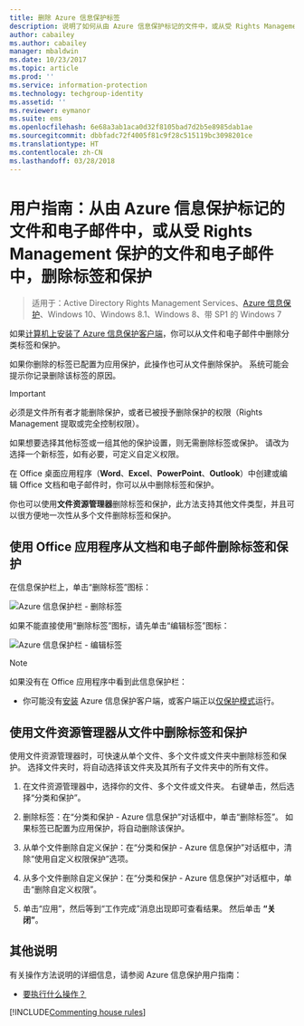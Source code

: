 ```yaml
---
title: 删除 Azure 信息保护标签
description: 说明了如何从由 Azure 信息保护标记的文件中，或从受 Rights Management 保护的文件中，删除标签和保护。
author: cabailey
ms.author: cabailey
manager: mbaldwin
ms.date: 10/23/2017
ms.topic: article
ms.prod: ''
ms.service: information-protection
ms.technology: techgroup-identity
ms.assetid: ''
ms.reviewer: eymanor
ms.suite: ems
ms.openlocfilehash: 6e68a3ab1aca0d32f8105bad7d2b5e8985dab1ae
ms.sourcegitcommit: dbbfadc72f4005f81c9f28c515119bc3098201ce
ms.translationtype: HT
ms.contentlocale: zh-CN
ms.lasthandoff: 03/28/2018
---
```

# <a name="user-guide-remove-labels-and-protection-from-files-and-emails-that-have-been-labeled-by-azure-information-protection-or-protected-by-rights-management"></a>用户指南：从由 Azure 信息保护标记的文件和电子邮件中，或从受 Rights Management 保护的文件和电子邮件中，删除标签和保护

>适用于：Active Directory Rights Management Services、[Azure 信息保护](https://azure.microsoft.com/pricing/details/information-protection)、Windows 10、Windows 8.1、Windows 8、带 SP1 的 Windows 7

如果[计算机上安装了 Azure 信息保护客户端](install-client-app.md)，你可以从文件和电子邮件中删除分类标签和保护。

如果你删除的标签已配置为应用保护，此操作也可从文件删除保护。 系统可能会提示你记录删除该标签的原因。

> [!IMPORTANT]
> 必须是文件所有者才能删除保护，或者已被授予删除保护的权限（Rights Management 提取或完全控制权限）。

如果想要选择其他标签或一组其他的保护设置，则无需删除标签或保护。 请改为选择一个新标签，如有必要，可定义自定义权限。 

在 Office 桌面应用程序（**Word**、**Excel**、**PowerPoint**、**Outlook**）中创建或编辑 Office 文档和电子邮件时，你可以从中删除标签和保护。 

你也可以使用**文件资源管理器**删除标签和保护，此方法支持其他文件类型，并且可以很方便地一次性从多个文件删除标签和保护。

## <a name="using-office-apps-to-remove-labels-and-protection-from-documents-and-emails"></a>使用 Office 应用程序从文档和电子邮件删除标签和保护

在信息保护栏上，单击“删除标签”图标：

![Azure 信息保护栏 - 删除标签](../media/delete-label.png)

如果不能直接使用“删除标签”图标，请先单击“编辑标签”图标：

![Azure 信息保护栏 - 编辑标签](../media/edit-label.png)

> [!NOTE]
> 如果没有在 Office 应用程序中看到此信息保护栏：
> 
> - 你可能没有[安装](install-client-app.md) Azure 信息保护客户端，或客户端正以[仅保护模式](client-protection-only-mode.md)运行。

## <a name="using-file-explorer-to-remove-labels-and-protection-from-files"></a>使用文件资源管理器从文件中删除标签和保护

使用文件资源管理器时，可快速从单个文件、多个文件或文件夹中删除标签和保护。 选择文件夹时，将自动选择该文件夹及其所有子文件夹中的所有文件。 

1.  在文件资源管理器中，选择你的文件、多个文件或文件夹。 右键单击，然后选择“分类和保护”。

2. 删除标签：在“分类和保护 - Azure 信息保护”对话框中，单击“删除标签”。 如果标签已配置为应用保护，将自动删除该保护。

3. 从单个文件删除自定义保护：在“分类和保护 - Azure 信息保护”对话框中，清除“使用自定义权限保护”选项。
    
4. 从多个文件删除自定义保护：在“分类和保护 - Azure 信息保护”对话框中，单击“删除自定义权限”。

5. 单击“应用”，然后等到“工作完成”消息出现即可查看结果。 然后单击 **“关闭”**。


## <a name="other-instructions"></a>其他说明
有关操作方法说明的详细信息，请参阅 Azure 信息保护用户指南：

- [要执行什么操作？](client-user-guide.md#what-do-you-want-to-do)


[!INCLUDE[Commenting house rules](../includes/houserules.md)]